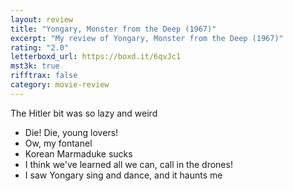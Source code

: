 ```yaml
---
layout: review
title: "Yongary, Monster from the Deep (1967)"
excerpt: "My review of Yongary, Monster from the Deep (1967)"
rating: "2.0"
letterboxd_url: https://boxd.it/6qvJc1
mst3k: true
rifftrax: false
category: movie-review
---
```


The Hitler bit was so lazy and weird

- Die! Die, young lovers!
- Ow, my fontanel
- Korean Marmaduke sucks
- I think we've learned all we can, call in the drones!
- I saw Yongary sing and dance, and it haunts me
